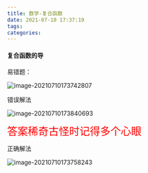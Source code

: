 ```yaml
---
title: 数学-复合函数
date: 2021-07-10 17:37:19
tags:
categories:
---
```


#### 复合函数的导

易错题：

![image-20210710173742807](https://picgo-freejim.oss-cn-beijing.aliyuncs.com/to_upload/image-20210710173742807.png)

错误解法

![image-20210710173840693](https://picgo-freejim.oss-cn-beijing.aliyuncs.com/to_upload/image-20210710173840693.png)

<font color=red size=5>答案稀奇古怪时记得多个心眼</font>

正确解法

![image-20210710173758243](https://picgo-freejim.oss-cn-beijing.aliyuncs.com/to_upload/image-20210710173758243.png)